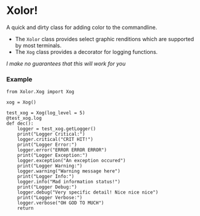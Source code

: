 # Xolor!

A quick and dirty class for adding color to the commandline.

+ The `Xolor` class provides select graphic renditions which are supported by most terminals.
+ The `Xog` class provides a decorator for logging functions.

*I make no guarantees that this will work for you*

### Example
```
from Xolor.Xog import Xog

xog = Xog()

test_xog = Xog(log_level = 5)
@test_xog.log
def dec():
    logger = test_xog.getLogger()
    print("Logger Critical:")
    logger.critical("CRIT HIT!")
    print("Logger Error:")
    logger.error("ERROR ERROR ERROR")
    print("Logger Exception:")
    logger.exception("An exception occured")
    print("Logger Warning:")
    logger.warning("Warning message here")
    print("Logger Info:")
    logger.info("Mad information status!")
    print("Logger Debug:")
    logger.debug("Very specific detail! Nice nice nice")
    print("Logger Verbose:")
    logger.verbose("OH GOD TO MUCH")
    return
```
